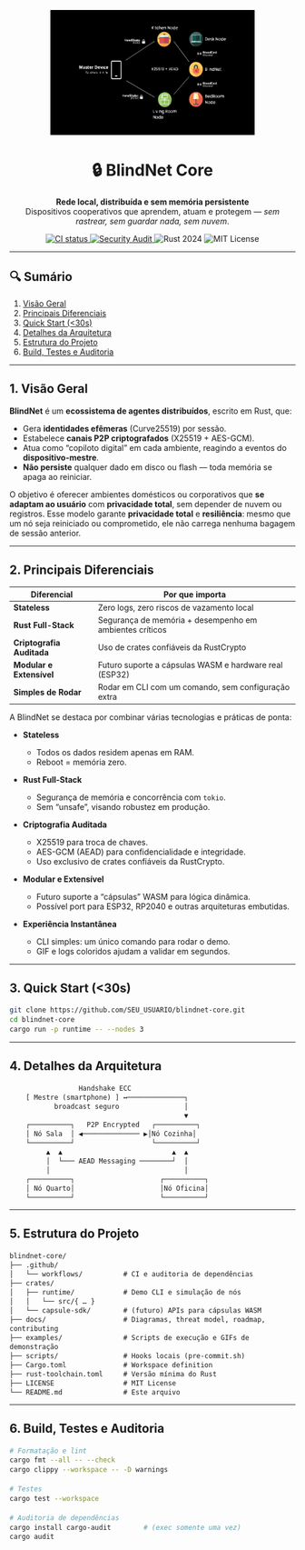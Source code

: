 <p align="center">
  <img src="docs/architecture.svg" width="360" style="height:220px;" alt="Diagrama BlindNet">
</p>

<h1 align="center">🔒 BlindNet Core</h1>
<p align="center">
  <strong>Rede local, distribuída e sem memória persistente</strong><br>
  Dispositivos cooperativos que aprendem, atuam e protegem — <em>sem rastrear, sem guardar nada, sem nuvem</em>.
</p>

<p align="center">
  <a href="https://github.com/SEU_USUARIO/blindnet-core/actions/workflows/ci.yml">
    <img src="https://github.com/SEU_USUARIO/blindnet-core/actions/workflows/ci.yml/badge.svg" alt="CI status">
  </a>
  <a href="https://github.com/SEU_USUARIO/blindnet-core/actions/workflows/audit.yml">
    <img src="https://github.com/SEU_USUARIO/blindnet-core/actions/workflows/audit.yml/badge.svg" alt="Security Audit">
  </a>
  <img src="https://img.shields.io/badge/rust-2024-blue.svg" alt="Rust 2024">
  <img src="https://img.shields.io/badge/license-MIT-green.svg" alt="MIT License">
</p>

---

## 🔍 Sumário

1. [Visão Geral](#1-visão-geral)  
2. [Principais Diferenciais](#2-principais-diferenciais)  
3. [Quick Start (<30s)](#3-quick-start-30s)  
4. [Detalhes da Arquitetura](#4-detalhes-da-arquitetura)  
5. [Estrutura do Projeto](#5-estrutura-do-projeto)  
6. [Build, Testes e Auditoria](#6-build-testes-e-auditoria)  


---

## 1. Visão Geral

**BlindNet** é um **ecossistema de agentes distribuídos**, escrito em Rust, que:

- Gera **identidades efêmeras** (Curve25519) por sessão.  
- Estabelece **canais P2P criptografados** (X25519 + AES-GCM).  
- Atua como “copiloto digital” em cada ambiente, reagindo a eventos do **dispositivo-mestre**.  
- **Não persiste** qualquer dado em disco ou flash — toda memória se apaga ao reiniciar.

O objetivo é oferecer ambientes domésticos ou corporativos que **se adaptam ao usuário** com **privacidade total**, sem depender de nuvem ou registros.
Esse modelo garante **privacidade total** e **resiliência**: mesmo que um nó seja reiniciado ou comprometido, ele não carrega nenhuma bagagem de sessão anterior.

---

## 2. Principais Diferenciais

| Diferencial               | Por que importa                                        |
|---------------------------|--------------------------------------------------------|
| **Stateless**             | Zero logs, zero riscos de vazamento local              |
| **Rust Full-Stack**       | Segurança de memória + desempenho em ambientes críticos|
| **Criptografia Auditada** | Uso de crates confiáveis da RustCrypto                 |
| **Modular e Extensível**  | Futuro suporte a cápsulas WASM e hardware real (ESP32) |
| **Simples de Rodar**      | Rodar em CLI com um comando, sem configuração extra    |

A BlindNet se destaca por combinar várias tecnologias e práticas de ponta:

- **Stateless**  
  - Todos os dados residem apenas em RAM.  
  - Reboot = memória zero.

- **Rust Full-Stack**  
  - Segurança de memória e concorrência com `tokio`.  
  - Sem “unsafe”, visando robustez em produção.

- **Criptografia Auditada**  
  - X25519 para troca de chaves.  
  - AES-GCM (AEAD) para confidencialidade e integridade.  
  - Uso exclusivo de crates confiáveis da RustCrypto.

- **Modular e Extensível**  
  - Futuro suporte a “cápsulas” WASM para lógica dinâmica.  
  - Possível port para ESP32, RP2040 e outras arquiteturas embutidas.

- **Experiência Instantânea**  
  - CLI simples: um único comando para rodar o demo.  
  - GIF e logs coloridos ajudam a validar em segundos.
---

## 3. Quick Start (<30s)

```bash
git clone https://github.com/SEU_USUARIO/blindnet-core.git
cd blindnet-core
cargo run -p runtime -- --nodes 3
```

---

## 4. Detalhes da Arquitetura

```text
                 Handshake ECC
    [ Mestre (smartphone) ] ↔──────────────┐
           broadcast seguro                │
                                           ▼
    ┌──────────┐   P2P Encrypted   ┌──────────┐
    │ Nó Sala  │ ◀────────────── ▶│Nó Cozinha│
    └──────────┘                   └──────────┘
         ▲  ▲                           ▲  ▲
         │  └─── AEAD Messaging ────────┘  │
         │                                 │
    ┌──────────┐                     ┌──────────┐
    │ Nó Quarto│                     │Nó Oficina│
    └──────────┘                     └──────────┘

```
---

## 5. Estrutura do Projeto

```text
blindnet-core/
├── .github/
│   └── workflows/          # CI e auditoria de dependências
├── crates/
│   ├── runtime/            # Demo CLI e simulação de nós
│   │   └── src/{ … }       
│   └── capsule-sdk/        # (futuro) APIs para cápsulas WASM
├── docs/                   # Diagramas, threat model, roadmap, contributing
├── examples/               # Scripts de execução e GIFs de demonstração
├── scripts/                # Hooks locais (pre-commit.sh)
├── Cargo.toml              # Workspace definition
├── rust-toolchain.toml     # Versão mínima do Rust
├── LICENSE                 # MIT License
└── README.md               # Este arquivo
```

---

## 6. Build, Testes e Auditoria
```bash
# Formatação e lint
cargo fmt --all -- --check
cargo clippy --workspace -- -D warnings

# Testes
cargo test --workspace

# Auditoria de dependências
cargo install cargo-audit        # (exec somente uma vez)
cargo audit
```




